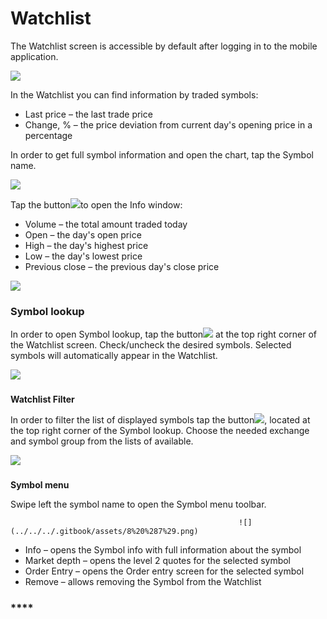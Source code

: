 # Watchlist

The Watchlist screen is accessible by default after logging in to the mobile application.

![](../../../.gitbook/assets/balance1.png)

In the Watchlist you can find information by traded symbols:

* Last price – the last trade price
* Change, % – the price deviation from current day's opening price in a percentage

In order to get full symbol information and open the chart, tap the Symbol name.

![](../../../.gitbook/assets/chart.png)

Tap the button![](../../../.gitbook/assets/arrow-right.jpg)to open the Info window:

* Volume – the total amount traded today
* Open – the day's open price
* High – the day's highest price
* Low – the day's lowest price
* Previous close – the previous day's close price

![](../../../.gitbook/assets/info-window.png)

### **Symbol lookup**

In order to open Symbol lookup, tap the button![](../../../.gitbook/assets/add%20%282%29.jpg)at the top right corner of the Watchlist screen. Check/uncheck the desired symbols. Selected symbols will automatically appear in the Watchlist.

![](../../../.gitbook/assets/5%20%283%29.png)

###**Watchlist Filter**

In order to filter the list of displayed symbols tap the button![](../../../.gitbook/assets/filter%20%281%29.jpg),located at the top right corner of the Symbol lookup. Choose the needed exchange and symbol group from the lists of available.

![](../../../.gitbook/assets/7%20%2812%29.png)

###**Symbol menu**

Swipe left the symbol name to open the Symbol menu toolbar.                 

                                                       ![](../../../.gitbook/assets/8%20%287%29.png)                                                                                                                                                                                                            

* Info – opens the Symbol info with full information about the symbol
* Market depth – opens the level 2 quotes for the selected symbol
* Order Entry – opens the Order entry screen for the selected symbol
* Remove – allows removing the Symbol from the Watchlist

### \*\*\*\*
